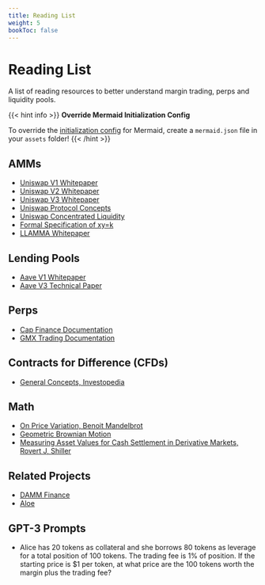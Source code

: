 ```yaml
---
title: Reading List
weight: 5
bookToc: false
---
```


# Reading List

A list of reading resources to better understand margin trading, perps and liquidity pools.

{{< hint info >}}
**Override Mermaid Initialization Config**

To override the [initialization config](https://mermaid-js.github.io/mermaid/#/Setup) for Mermaid,
create a `mermaid.json` file in your `assets` folder!
{{< /hint >}}

## AMMs

- [Uniswap V1 Whitepaper](https://hackmd.io/@HaydenAdams/HJ9jLsfTz#DEX-inside-a-Whitepaper)
- [Uniswap V2 Whitepaper](https://uniswap.org/whitepaper.pdf)
- [Uniswap V3 Whitepaper](https://uniswap.org/whitepaper-v3.pdf)
- [Uniswap Protocol Concepts](https://docs.uniswap.org/concepts/uniswap-protocol)
- [Uniswap Concentrated Liquidity](https://docs.uniswap.org/concepts/protocol/concentrated-liquidity)
- [Formal Specification of xy=k](https://github.com/runtimeverification/verified-smart-contracts/blob/uniswap/uniswap/x-y-k.pdf)
- [LLAMMA Whitepaper](https://github.com/curvefi/curve-stablecoin/blob/master/doc/curve-stablecoin.pdf)

## Lending Pools

- [Aave V1 Whitepaper](https://github.com/aave/aave-protocol/blob/master/docs/Aave_Protocol_Whitepaper_v1_0.pdf)
- [Aave V3 Technical Paper](https://github.com/aave/aave-v3-core/blob/master/techpaper/Aave_V3_Technical_Paper.pdf)

## Perps

- [Cap Finance Documentation](https://docs.cap.finance/trade/open-a-position)
- [GMX Trading Documentation](https://gmxio.gitbook.io/gmx/trading)

## Contracts for Difference (CFDs)

- [General Concepts, Investopedia](<https://www.investopedia.com/terms/c/contractfordifferences.asp#:~:text=A%20contract%20for%20differences%20(CFD)%20is%20a%20financial%20contract%20that,in%20FX%20and%20commodities%20products.>)

## Math

- [On Price Variation, Benoit Mandelbrot](https://web.williams.edu/Mathematics/sjmiller/public_html/341Fa09/econ/Mandelbroit_VariationCertainSpeculativePrices.pdf)
- [Geometric Brownian Motion](https://en.wikipedia.org/wiki/Geometric_Brownian_motion)
- [Measuring Asset Values for Cash Settlement in Derivative Markets, Rovert J, Shiller](https://www.nber.org/system/files/working_papers/t0131/t0131.pdf)

## Related Projects

- [DAMM Finance](https://damm.finance/)
- [Aloe](https://docs.aloe.capital/aloe-ii-wip/overview)

## GPT-3 Prompts

- Alice has 20 tokens as collateral and she borrows 80 tokens as leverage for a total position of 100 tokens. The trading fee is 1% of position. If the starting price is $1 per token, at what price are the 100 tokens worth the margin plus the trading fee?
